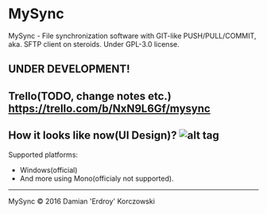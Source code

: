 # MySync
MySync - File synchronization software with GIT-like PUSH/PULL/COMMIT, aka. SFTP client on steroids.
Under GPL-3.0 license.

UNDER DEVELOPMENT!
-----------------
Trello(TODO, change notes etc.)
https://trello.com/b/NxN9L6Gf/mysync
---
How it looks like now(UI Design)?
![alt tag](https://erdroy.com/imgs/mysync_r1_s1.png)
---
Supported platforms:
 - Windows(official)
 - And more using Mono(officialy not supported).
---

MySync © 2016 Damian 'Erdroy' Korczowski
